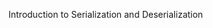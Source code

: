 <p>Introduction to Serialization and Deserialization</p>
<link https://docs.google.com/document/d/11YmwEYNc6CdAkwXpI_SFbhNowuAfYpZf_geDSQKncek/edit?usp=sharing>
